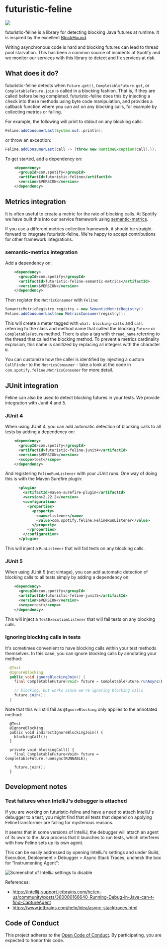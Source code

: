# futuristic-feline

![](images/future-is-ours.jpg)

futuristic-feline is a library for detecting blocking Java futures at runtime. It is inspired by the excellent [BlockHound](https://github.com/reactor/BlockHound).

Writing asynchronous code is hard and blocking futures can lead to thread pool starvation. This has been a common source of incidents at Spotify and we monitor our services with this library to detect and fix services at risk.

## What does it do?

futuristic-feline detects when `Future.get()`, `CompletableFuture.get`, or `CompletableFuture.join` is called in a blocking fashion. That is, if they are called before being completed. futuristic-feline does this by injecting a check into these methods using byte code manipulation, and provides a callback function where you can act on any blocking calls, for example by collecting metrics or failing.

For example, the following will print to stdout on any blocking calls:

```java
Feline.addConsumerLast(System.out::println);
```

or throw an exception:

```java
Feline.addConsumerLast(call -> {throw new RuntimeException(call);});
```

To get started, add a dependency on:

```xml
    <dependency>
      <groupId>com.spotify</groupId>
      <artifactId>futuristic-feline</artifactId>
      <version>$VERSION</version>
    </dependency>
```

## Metrics integration

It is often useful to create a metric for the rate of blocking calls. At Spotify we have built this into our service framework using [semantic-metrics](https://github.com/spotify/semantic-metrics).

If you use a different metrics collection framework, it should be straight-forward to integrate futuristic-feline. We're happy to accept contributions for other framework integrations.

### semantic-metrics integration

Add a dependency on:

```xml
    <dependency>
      <groupId>com.spotify</groupId>
      <artifactId>futuristic-feline-semantic-metrics</artifactId>
      <version>$VERSION</version>
    </dependency>
```

Then register the `MetricConsumer` with `Feline`:

```java
SemanticMetricRegistry registry = new SemanticMetricRegistry()
Feline.addConsumerLast(new MetricsConsumer(registry));
```

This will create a meter tagged with `what: blocking-calls` and `call`
referring to the class and method name that called the blocking
`Future` or `CompletableFuture` method.
There is also a tag with `thread_name` referring to the thread that called
the blocking method. To prevent a metrics cardinality explosion, this
name is sanitized by replacing all integers with the character `N`. 

You can customize how the caller is identified by
injecting a custom `CallFinder` to the `MetricsConsumer` - take a look at the
code in `com.spotify.feline.MetricsConsumer` for more detail.

## JUnit integration

Feline can also be used to detect blocking futures in your tests. We provide integration with Junit 4 and 5.

### JUnit 4

When using JUnit 4, you can add automatic detection of blocking calls to all tests by adding a dependency on:

```xml
    <dependency>
      <groupId>com.spotify</groupId>
      <artifactId>futuristic-feline-junit4</artifactId>
      <version>$VERSION</version>
      <scope>test</scope>
    </dependency>
```

And registering `FelineRunListener` with your JUnit runs. One way of doing this is with the Maven Surefire plugin:

```xml
      <plugin>
        <artifactId>maven-surefire-plugin</artifactId>
        <version>2.22.2</version>
        <configuration>
          <properties>
            <property>
              <name>listener</name>
              <value>com.spotify.feline.FelineRunListener</value>
            </property>
          </properties>
        </configuration>
      </plugin>
```

This will inject a `RunListener` that will fail tests on any blocking calls.

### JUnit 5

When using JUnit 5 (not vintage), you can add automatic detection of blocking calls to all tests simply by adding a dependency on:

```xml
    <dependency>
      <groupId>com.spotify</groupId>
      <artifactId>futuristic-feline-junit5</artifactId>
      <version>$VERSION</version>
      <scope>test</scope>
    </dependency>
```

This will inject a `TestExecutionListener` that will fail tests on any blocking calls.

### Ignoring blocking calls in tests

It's sometimes convenient to have blocking calls within your test methods themselves. In this case, you can ignore blocking calls by annotating your method:

```java
  @Test
  @IgnoreBlocking
  public void ignoreBlockingJoin() {
    final CompletableFuture<Void> future = CompletableFuture.runAsync(RUNNABLE);

    // blocking, but works since we're ignoring blocking calls
    future.join();
  }
```

Note that this will still fail as `@IgnoreBlocking` only applies to the annotated method:

```
  @Test
  @IgnoreBlocking
  public void indirectIgnoreBlockingJoin() {
    blockingCall();
  }

  private void blockingCall() {
    final CompletableFuture<Void> future = CompletableFuture.runAsync(RUNNABLE);

    future.join();
  }
```


## Development notes

### Test failures when IntelliJ's debugger is attached

If you are working on futuristic-feline and have a need to attach IntelliJ's debugger to a test, you might find that all tests that depend on applying FelineTransformer are failing for mysterious reasons.

It seems that in some versions of IntelliJ, the debugger will attach an agent of its own to the Java process that it launches to run tests, which interferes with how Feline sets up its own agent.

This can be easily addressed by opening IntelliJ's settings and under Build, Execution, Deployment > Debugger > Async Stack Traces, uncheck the box for "Instrumenting Agent":

![Screenshot of IntelliJ settings to disable](images/intellij-settings.png)

References:
- https://intellij-support.jetbrains.com/hc/en-us/community/posts/360000166640-Running-Debug-in-Java-can-t-find-CaptureAgent
- https://www.jetbrains.com/help/idea/async-stacktraces.html


## Code of Conduct

This project adheres to the [Open Code of Conduct][code-of-conduct]. By participating, you are expected to honor this code.

[code-of-conduct]: https://github.com/spotify/code-of-conduct/blob/master/code-of-conduct.md
